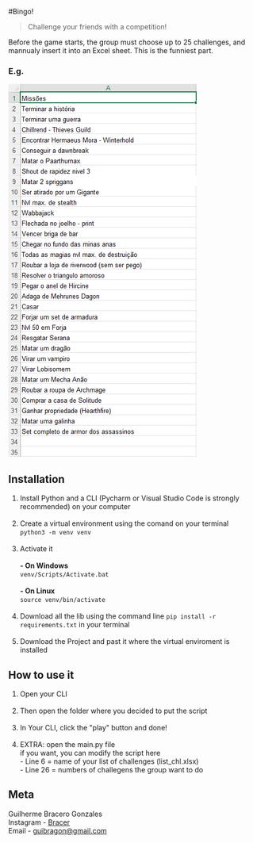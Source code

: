 #Bingo!
> Challenge your friends with a competition!

Before the game starts, the group must choose up to 25 challenges, and mannualy insert it into an Excel sheet. This is the funniest part.

### E.g.
![Sheet](excel_sheet.png)

## Installation

<ol>
    <li>Install Python and a CLI (Pycharm or Visual Studio Code is strongly recommended) on your computer</li><br>
    <li>Create a virtual environment using the comand on your terminal</li>
    <code>python3 -m venv venv</code><br><br>
    <li>Activate it
    <br><br>
    <strong>- On Windows</strong>
    <br>
    <code>venv/Scripts/Activate.bat</code>
    <br><br>
    <strong>- On Linux</strong>
    <br>
    <code>source venv/bin/activate</code>
    <br><br>
    </li>
    <li>Download all the lib using the command line
    <code>pip install -r requirements.txt</code>
    in your terminal
    </li><br>
    <li>Download the Project and past it where the virtual enviroment is installed</li>
</ol>

## How to use it

<ol>
    <li>Open your CLI</li><br>
    <li>Then open the folder where you decided to put the script</li><br>
    <li>In Your CLI, click the "play" button and done!</li><br>
    <li>EXTRA: open the main.py file</li>
    <lu>if you want, you can modify the script here
    <br>
    - Line 6 = name of your list of challenges (list_chl.xlsx)
    <br>
    - Line 26 = numbers of challegens the group want to do
    </lu>
</ol>

## Meta 

Guilherme Bracero Gonzales 
<br>
Instagram - [Bracer](https://instagram.com/guilhermebracero)
<br>
Email - [guibragon@gmail.com](www.gmail.com) 